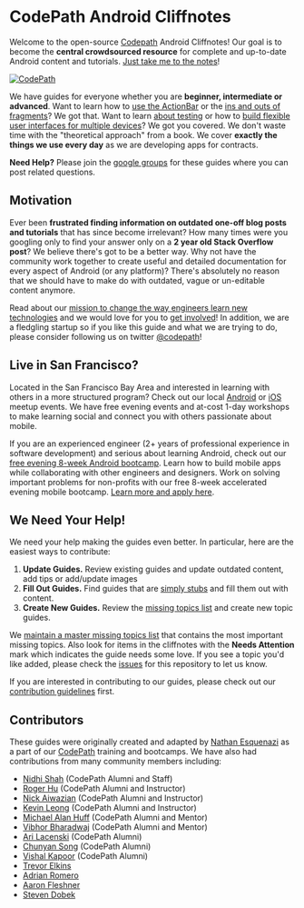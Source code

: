 # CodePath Android Cliffnotes

Welcome to the open-source [Codepath](http://codepath.com) Android Cliffnotes! Our goal is to become the **central crowdsourced resource** for complete and up-to-date Android content and tutorials. [Just take me to the notes](https://github.com/codepath/android_guides/wiki#getting-started)!

[![CodePath](http://i.imgur.com/XgxWfyF.png)](http://codepath.com)

We have guides for everyone whether you are **beginner, intermediate or advanced**. Want to learn how to [use the ActionBar](https://github.com/codepath/android_guides/wiki/Defining-The-ActionBar) or the [ins and outs of fragments](https://github.com/codepath/android_guides/wiki/Creating-and-Using-Fragments)? We got that. Want to learn [about testing](https://github.com/codepath/android_guides/wiki/Android-Testing-Options) or how to [build flexible user interfaces for multiple devices](https://github.com/codepath/android_guides/wiki/Flexible-User-Interfaces)? We got you covered. We don't waste time with the "theoretical approach" from a book. We cover **exactly the things we use every day** as we are developing apps for contracts.

**Need Help?** Please join the [google groups](https://groups.google.com/forum/#!forum/codepath-android-guides) for these guides where you can post related questions.

## Motivation

Ever been **frustrated finding information on outdated one-off blog posts and tutorials** that has since become irrelevant? How many times were you googling only to find your answer only on a **2 year old Stack Overflow post**? We believe there's got to be a better way. Why not have the community work together to create useful and detailed documentation for every aspect of Android (or any platform)? There's absolutely no reason that we should have to make do with outdated, vague or un-editable content anymore.

Read about our [mission to change the way engineers learn new technologies](https://github.com/codepath/android_guides/wiki/The-CodePath-Goal) and we would love for you to [get involved](https://github.com/codepath/android_guides/wiki/The-CodePath-Goal#how-do-i-help)! In addition, we are a fledgling startup so if you like this guide and what we are trying to do, please consider following us on twitter [@codepath](https://twitter.com/codepath)! 

## Live in San Francisco?

Located in the San Francisco Bay Area and interested in learning with others in a more structured program? Check out our local [Android](http://www.meetup.com/Learning-Android-Development) or [iOS](http://www.meetup.com/Learning-iOS-Development-SF/) meetup events. We have free evening events and at-cost 1-day workshops to make learning social and connect you with others passionate about mobile.

If you are an experienced engineer (2+ years of professional experience in software development) and serious about learning Android, check out our [free evening 8-week Android bootcamp](http://codepath.com/androidbootcamp). Learn how to build mobile apps while collaborating with other engineers and designers. Work on solving important problems for non-profits with our free 8-week accelerated evening mobile bootcamp. [Learn more and apply here](http://courses.codepath.com/snippets/intro_to_android/about_bootcamp).

## We Need Your Help!

We need your help making the guides even better. In particular, here are the easiest ways to contribute:

1. **Update Guides.** Review existing guides and update outdated content, add tips or add/update images
2. **Fill Out Guides.** Find guides that are [simply stubs](https://github.com/codepath/android_guides/issues/2) and fill them out with content.
3. **Create New Guides.** Review the [missing topics list](https://github.com/codepath/android_guides/issues/2) and create new topic guides.

We [maintain a master missing topics list](https://github.com/codepath/android_guides/issues/2) that contains the most important missing topics. Also look for items in the cliffnotes with the **Needs Attention** mark which indicates the guide needs some love. If you see a topic you'd like added, please check the [issues](https://github.com/codepath/android_guides/issues) for this repository to let us know.

If you are interested in contributing to our guides, please check out our [contribution guidelines](https://github.com/codepath/android_guides/wiki/Contributing-Guidelines) first.

## Contributors

These guides were originally created and adapted by [Nathan Esquenazi](http://github.com/nesquena) 
as a part of our [CodePath](http://codepath.com) training and bootcamps. We have also had contributions from many
community members including:

 * [Nidhi Shah](https://github.com/nidhi1608) (CodePath Alumni and Staff)
 * [Roger Hu](https://github.com/rogerhu) (CodePath Alumni and Instructor)
 * [Nick Aiwazian](https://github.com/nickai) (CodePath Alumni and Instructor)
 * [Kevin Leong](https://github.com/kgleong) (CodePath Alumni and Instructor)
 * [Michael Alan Huff](https://github.com/koalahamlet) (CodePath Alumni and Mentor)
 * [Vibhor Bharadwaj](https://github.com/vibhorB) (CodePath Alumni and Mentor)
 * [Ari Lacenski](https://github.com/tensory) (CodePath Alumni)
 * [Chunyan Song](https://github.com/chunyan) (CodePath Alumni)
 * [Vishal Kapoor](https://github.com/kapoor) (CodePath Alumni)
 * [Trevor Elkins](https://github.com/trevor-e)
 * [Adrian Romero](https://github.com/romeroadrian)
 * [Aaron Fleshner](https://github.com/adfleshner)
 * [Steven Dobek](https://github.com/sdobek)
